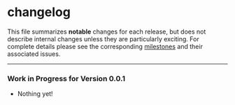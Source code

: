 # changelog

This file summarizes **notable** changes for each release, but does not describe internal changes unless they are particularly exciting. For complete details please see the corresponding [milestones](https://github.com/tpolecat/skunk/milestones?state=closed) and their associated issues.

----

### <a name="0.0.1"></a>Work in Progress for Version 0.0.1

- Nothing yet!
